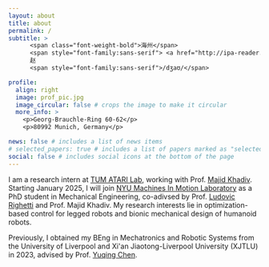```yaml
---
layout: about
title: about
permalink: /
subtitle: >
      <span class="font-weight-bold">海州</span>
      <span style="font-family:sans-serif"> <a href="http://ipa-reader.xyz/?text=h%CA%8C%C9%AAd%CA%92%C9%99%CA%8A&voice=Joey">/hʌɪdʒəʊ/</a></span>
      赵 
      <span style="font-family:sans-serif">/dʒaʊ/</span>

profile:
  align: right
  image: prof_pic.jpg
  image_circular: false # crops the image to make it circular
  more_info: >
    <p>Georg-Brauchle-Ring 60-62</p>
    <p>80992 Munich, Germany</p>

news: false # includes a list of news items
# selected_papers: true # includes a list of papers marked as "selected={true}"
social: false # includes social icons at the bottom of the page
---
```


I am a research intern at [TUM ATARI Lab](https://www.ce.cit.tum.de/en/aipd/home/), working with Prof. [Majid Khadiv](https://www.professoren.tum.de/en/khadiv-majid). Starting January 2025, I will join [NYU Machines In Motion Laboratory](https://www.machinesinmotion.org/) as a PhD student in Mechanical Engineering, co-adivsed by Prof. [Ludovic Righetti](https://righetti.github.io/) and Prof. Majid Khadiv. My research interests lie in optimization-based control for legged robots and bionic mechanical design of humanoid robots.

Previously, I obtained my BEng in Mechatronics and Robotic Systems from the University of Liverpool and Xi'an Jiaotong-Liverpool University (XJTLU) in 2023, advised by Prof. [Yuqing Chen](https://scholar.google.de/citations?user=T4fF7coAAAAJ&hl=en).

<!-- Write your biography here. Tell the world about yourself. Link to your favorite [subreddit](http://reddit.com). You can put a picture in, too. The code is already in, just name your picture `prof_pic.jpg` and put it in the `img/` folder.

Put your address / P.O. box / other info right below your picture. You can also disable any of these elements by editing `profile` property of the YAML header of your `_pages/about.md`. Edit `_bibliography/papers.bib` and Jekyll will render your [publications page](/al-folio/publications/) automatically.

Link to your social media connections, too. This theme is set up to use [Font Awesome icons](https://fontawesome.com/) and [Academicons](https://jpswalsh.github.io/academicons/), like the ones below. Add your Facebook, Twitter, LinkedIn, Google Scholar, or just disable all of them. -->
